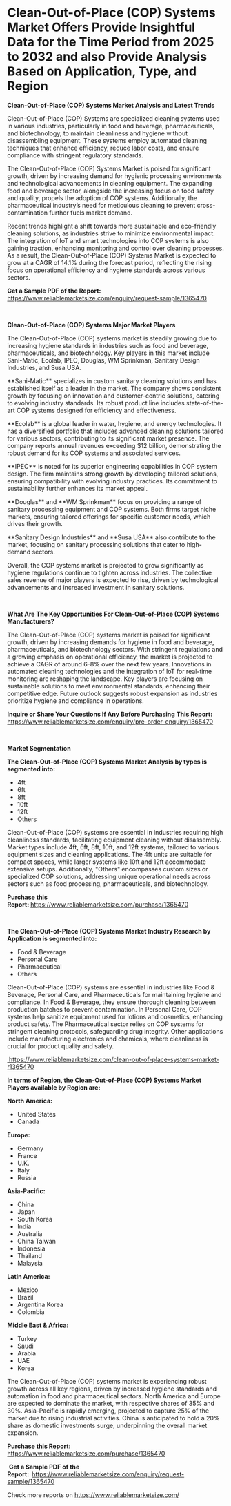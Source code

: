 <p><h1>Clean-Out-of-Place (COP) Systems Market Offers Provide Insightful Data for the Time Period from 2025 to 2032 and also Provide Analysis Based on Application, Type, and Region</h1></p><p><strong>Clean-Out-of-Place (COP) Systems Market Analysis and Latest Trends</strong></p>
<p><p>Clean-Out-of-Place (COP) Systems are specialized cleaning systems used in various industries, particularly in food and beverage, pharmaceuticals, and biotechnology, to maintain cleanliness and hygiene without disassembling equipment. These systems employ automated cleaning techniques that enhance efficiency, reduce labor costs, and ensure compliance with stringent regulatory standards.</p><p>The Clean-Out-of-Place (COP) Systems Market is poised for significant growth, driven by increasing demand for hygienic processing environments and technological advancements in cleaning equipment. The expanding food and beverage sector, alongside the increasing focus on food safety and quality, propels the adoption of COP systems. Additionally, the pharmaceutical industry’s need for meticulous cleaning to prevent cross-contamination further fuels market demand.</p><p>Recent trends highlight a shift towards more sustainable and eco-friendly cleaning solutions, as industries strive to minimize environmental impact. The integration of IoT and smart technologies into COP systems is also gaining traction, enhancing monitoring and control over cleaning processes. As a result, the Clean-Out-of-Place (COP) Systems Market is expected to grow at a CAGR of 14.1% during the forecast period, reflecting the rising focus on operational efficiency and hygiene standards across various sectors.</p></p>
<p><strong>Get a Sample PDF of the Report:&nbsp;</strong> <a href="https://www.reliablemarketsize.com/enquiry/request-sample/1365470?utm_campaign=2876&utm_medium=2&utm_source=Github&utm_content=ia&utm_term=25022025&utm_id=clean-out-of-place-cop-systems">https://www.reliablemarketsize.com/enquiry/request-sample/1365470</a></p>
<p>&nbsp;</p>
<p><strong>Clean-Out-of-Place (COP) Systems Major Market Players</strong></p>
<p><p>The Clean-Out-of-Place (COP) systems market is steadily growing due to increasing hygiene standards in industries such as food and beverage, pharmaceuticals, and biotechnology. Key players in this market include Sani-Matic, Ecolab, IPEC, Douglas, WM Sprinkman, Sanitary Design Industries, and Susa USA.</p><p>**Sani-Matic** specializes in custom sanitary cleaning solutions and has established itself as a leader in the market. The company shows consistent growth by focusing on innovation and customer-centric solutions, catering to evolving industry standards. Its robust product line includes state-of-the-art COP systems designed for efficiency and effectiveness.</p><p>**Ecolab** is a global leader in water, hygiene, and energy technologies. It has a diversified portfolio that includes advanced cleaning solutions tailored for various sectors, contributing to its significant market presence. The company reports annual revenues exceeding $12 billion, demonstrating the robust demand for its COP systems and associated services.</p><p>**IPEC** is noted for its superior engineering capabilities in COP system design. The firm maintains strong growth by developing tailored solutions, ensuring compatibility with evolving industry practices. Its commitment to sustainability further enhances its market appeal.</p><p>**Douglas** and **WM Sprinkman** focus on providing a range of sanitary processing equipment and COP systems. Both firms target niche markets, ensuring tailored offerings for specific customer needs, which drives their growth.</p><p>**Sanitary Design Industries** and **Susa USA** also contribute to the market, focusing on sanitary processing solutions that cater to high-demand sectors.</p><p>Overall, the COP systems market is projected to grow significantly as hygiene regulations continue to tighten across industries. The collective sales revenue of major players is expected to rise, driven by technological advancements and increased investment in sanitary solutions.</p></p>
<p>&nbsp;</p>
<p><strong>What Are The Key Opportunities For Clean-Out-of-Place (COP) Systems Manufacturers?</strong></p>
<p><p>The Clean-Out-of-Place (COP) systems market is poised for significant growth, driven by increasing demands for hygiene in food and beverage, pharmaceuticals, and biotechnology sectors. With stringent regulations and a growing emphasis on operational efficiency, the market is projected to achieve a CAGR of around 6-8% over the next few years. Innovations in automated cleaning technologies and the integration of IoT for real-time monitoring are reshaping the landscape. Key players are focusing on sustainable solutions to meet environmental standards, enhancing their competitive edge. Future outlook suggests robust expansion as industries prioritize hygiene and compliance in operations.</p></p>
<p><strong>Inquire or Share Your Questions If Any Before Purchasing This Report:</strong> <a href="https://www.reliablemarketsize.com/enquiry/pre-order-enquiry/1365470?utm_campaign=2876&utm_medium=2&utm_source=Github&utm_content=ia&utm_term=25022025&utm_id=clean-out-of-place-cop-systems">https://www.reliablemarketsize.com/enquiry/pre-order-enquiry/1365470</a></p>
<p>&nbsp;</p>
<p><strong>Market Segmentation</strong></p>
<p><strong>The Clean-Out-of-Place (COP) Systems Market Analysis by types is segmented into:</strong></p>
<p><ul><li>4ft</li><li>6ft</li><li>8ft</li><li>10ft</li><li>12ft</li><li>Others</li></ul></p>
<p><p>Clean-Out-of-Place (COP) systems are essential in industries requiring high cleanliness standards, facilitating equipment cleaning without disassembly. Market types include 4ft, 6ft, 8ft, 10ft, and 12ft systems, tailored to various equipment sizes and cleaning applications. The 4ft units are suitable for compact spaces, while larger systems like 10ft and 12ft accommodate extensive setups. Additionally, "Others" encompasses custom sizes or specialized COP solutions, addressing unique operational needs across sectors such as food processing, pharmaceuticals, and biotechnology.</p></p>
<p><strong>Purchase this Report:&nbsp;</strong><a href="https://www.reliablemarketsize.com/purchase/1365470?utm_campaign=2876&utm_medium=2&utm_source=Github&utm_content=ia&utm_term=25022025&utm_id=clean-out-of-place-cop-systems">https://www.reliablemarketsize.com/purchase/1365470</a></p>
<p>&nbsp;</p>
<p><strong>The Clean-Out-of-Place (COP) Systems Market Industry Research by Application is segmented into:</strong></p>
<p><ul><li>Food & Beverage</li><li>Personal Care</li><li>Pharmaceutical</li><li>Others</li></ul></p>
<p><p>Clean-Out-of-Place (COP) systems are essential in industries like Food & Beverage, Personal Care, and Pharmaceuticals for maintaining hygiene and compliance. In Food & Beverage, they ensure thorough cleaning between production batches to prevent contamination. In Personal Care, COP systems help sanitize equipment used for lotions and cosmetics, enhancing product safety. The Pharmaceutical sector relies on COP systems for stringent cleaning protocols, safeguarding drug integrity. Other applications include manufacturing electronics and chemicals, where cleanliness is crucial for product quality and safety.</p></p>
<p><a href="https://www.reliablemarketsize.com/clean-out-of-place-systems-market-r1365470?utm_campaign=2876&utm_medium=2&utm_source=Github&utm_content=ia&utm_term=25022025&utm_id=clean-out-of-place-cop-systems">&nbsp;https://www.reliablemarketsize.com/clean-out-of-place-systems-market-r1365470</a></p>
<p><strong>In terms of Region, the Clean-Out-of-Place (COP) Systems Market Players available by Region are:</strong></p>
<p>
    <p> <strong> North America: </strong>
        <ul>
            <li>United States</li>
            <li>Canada</li>
        </ul>
        </p> 
    <p> <strong> Europe: </strong>
        <ul>
            <li>Germany</li>
            <li>France</li>
            <li>U.K.</li>
            <li>Italy</li>
            <li>Russia</li>
        </ul>
        </p> 
    <p> <strong> Asia-Pacific: </strong>
        <ul>
            <li>China</li>
            <li>Japan</li>
            <li>South Korea</li>
            <li>India</li>
            <li>Australia</li>
            <li>China Taiwan</li>
            <li>Indonesia</li>
            <li>Thailand</li>
            <li>Malaysia</li>
        </ul>
        </p> 
    <p> <strong> Latin America: </strong>
        <ul>
            <li>Mexico</li>
            <li>Brazil</li>
            <li>Argentina Korea</li>
            <li>Colombia</li>
        </ul>
        </p> 
    <p> <strong> Middle East & Africa: </strong>
        <ul>
            <li>Turkey</li>
            <li>Saudi</li>
            <li>Arabia</li>
            <li>UAE</li>
            <li>Korea</li>
        </ul>
    </p>
    </p>
<p><p>The Clean-Out-of-Place (COP) systems market is experiencing robust growth across all key regions, driven by increased hygiene standards and automation in food and pharmaceutical sectors. North America and Europe are expected to dominate the market, with respective shares of 35% and 30%. Asia-Pacific is rapidly emerging, projected to capture 25% of the market due to rising industrial activities. China is anticipated to hold a 20% share as domestic investments surge, underpinning the overall market expansion.</p></p>
<p><strong>Purchase this Report: </strong><a href="https://www.reliablemarketsize.com/purchase/1365470?utm_campaign=2876&utm_medium=2&utm_source=Github&utm_content=ia&utm_term=25022025&utm_id=clean-out-of-place-cop-systems">https://www.reliablemarketsize.com/purchase/1365470</a></p>
<p>&nbsp;<strong>Get a Sample PDF of the Report:&nbsp;&nbsp;</strong><a href="https://www.reliablemarketsize.com/enquiry/request-sample/1365470?utm_campaign=2876&utm_medium=2&utm_source=Github&utm_content=ia&utm_term=25022025&utm_id=clean-out-of-place-cop-systems">https://www.reliablemarketsize.com/enquiry/request-sample/1365470</a></p>
<p><strong></strong></p>
<p>Check more reports on <a href="https://www.reliablemarketsize.com/?utm_campaign=2876&utm_medium=2&utm_source=Github&utm_content=ia&utm_term=25022025&utm_id=clean-out-of-place-cop-systems">https://www.reliablemarketsize.com/</a></p>